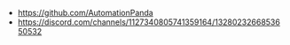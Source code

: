 - https://github.com/AutomationPanda
- https://discord.com/channels/1127340805741359164/1328023266853650532

